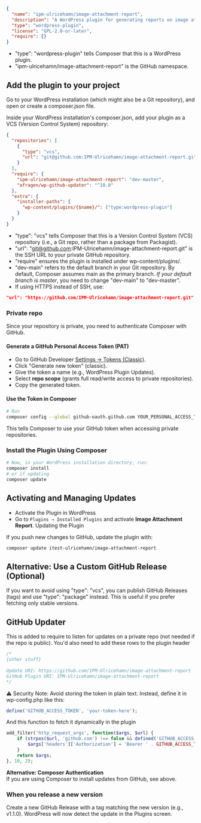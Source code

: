 



```json
{
  "name": "ipm-ulricehamn/image-attachment-report",
  "description": "A WordPress plugin for generating reports on image attachments.",
  "type": "wordpress-plugin",
  "license": "GPL-2.0-or-later",
  "require": {}
}
```
* "type": "wordpress-plugin" tells Composer that this is a WordPress plugin.
* "ipm-ulricehamn/image-attachment-report" is the GitHub namespace.

## Add the plugin to your project
Go to your WordPress installation (which might also be a Git repository), and open or create a composer.json file.

Inside your WordPress installation's composer.json, add your plugin as a VCS (Version Control System) repository:

```json
{
  "repositories": [
    {
      "type": "vcs",
      "url": "git@github.com:IPM-Ulricehamn/image-attachment-report.git"
    }
  ],
  "require": {
    "ipm-ulricehamn/image-attachment-report": "dev-master",
    "afragen/wp-github-updater": "^10.0"
  },
  "extra": {
    "installer-paths": {
      "wp-content/plugins/{$name}/": ["type:wordpress-plugin"]
    }
  }
}
```

* "type": "vcs" tells Composer that this is a Version Control System (VCS) repository (i.e., a Git repo, rather than a package from Packagist).
* "url": "git@github.com:IPM-Ulricehamn/image-attachment-report.git" is the SSH URL to your private GitHub repository.
* "require" ensures the plugin is installed under wp-content/plugins/.
* "dev-main" refers to the default branch in your Git repository.
  By default, Composer assumes main as the primary branch.
  _If your default branch is master_, you need to change "dev-main" to "dev-master".
* If using HTTPS instead of SSH, use:
```json
"url": "https://github.com/IPM-Ulricehamn/image-attachment-report.git"
```

### Private repo
Since your repository is private, you need to authenticate Composer with GitHub.

#### Generate a GitHub Personal Access Token (PAT)
* Go to GitHub Developer [Settings → Tokens (Classic)](https://github.com/settings/tokens).
* Click "Generate new token" (classic).
* Give the token a name (e.g., WordPress Plugin Updates).
* Select **repo scope** (grants full read/write access to private repositories).
* Copy the generated token.
#### Use the Token in Composer

```sh
# Run
composer config --global github-oauth.github.com YOUR_PERSONAL_ACCESS_TOKEN
```
This tells Composer to use your GitHub token when accessing private repositories.

### Install the Plugin Using Composer
```sh
# Now, in your WordPress installation directory, run:
composer install
# or if updating
composer update
```

## Activating and Managing Updates
* Activate the Plugin in WordPress
* Go to `Plugins → Installed Plugins` and activate **Image Attachment Report**.
  Updating the Plugin

If you push new changes to GitHub, update the plugin with:
```sh
composer update itest-ulricehamn/image-attachment-report
```



## Alternative: Use a Custom GitHub Release (Optional)
If you want to avoid using "type": "vcs", you can publish GitHub Releases (tags) and use "type": "package" instead. This is useful if you prefer fetching only stable versions.


## GitHub Updater
This is added to require to listen for updates on a private repo (not needed if the repo is public).
You'd also need to add these rows to the plugin header
```php
/*
{other stuff}
 
Update URI: https://github.com/IPM-Ulricehamn/image-attachment-report
GitHub Plugin URI: IPM-Ulricehamn/image-attachment-report
*/
```


⚠️ Security Note: Avoid storing the token in plain text. Instead, define it in wp-config.php like this:
```php
define('GITHUB_ACCESS_TOKEN', 'your-token-here');
```
And this function to fetch it dynamically in the plugin
```php
add_filter('http_request_args', function($args, $url) {
    if (strpos($url, 'github.com') !== false && defined('GITHUB_ACCESS_TOKEN')) {
        $args['headers']['Authorization'] = 'Bearer ' . GITHUB_ACCESS_TOKEN;
    }
    return $args;
}, 10, 2);
```

**Alternative: Composer Authentication**  
If you are using Composer to install updates from GitHub, see above.

### When you release a new version
Create a new GitHub Release with a tag matching the new version (e.g., v1.1.0).
WordPress will now detect the update in the Plugins screen.
